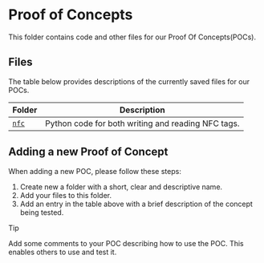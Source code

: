 # Proof of Concepts
This folder contains code and other files for our Proof Of Concepts(POCs).

## Files
The table below provides descriptions of the currently saved files for our POCs.

| Folder           | Description                  |
|------------------|------------------------------|
| [`nfc`](./nfc)  | Python code for both writing and reading NFC tags.      |

## Adding a new Proof of Concept
When adding a new POC, please follow these steps:
1. Create new a folder with a short, clear and descriptive name.
2. Add your files to this folder.
3. Add an entry in the table above with a brief description of the concept being tested.

> [!TIP]
> Add some comments to your POC describing how to use the POC. This enables others to use and test it.